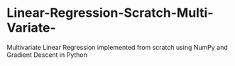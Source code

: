 # Linear-Regression-Scratch-Multi-Variate-
Multivariate Linear Regression implemented from scratch using NumPy and Gradient Descent in Python
